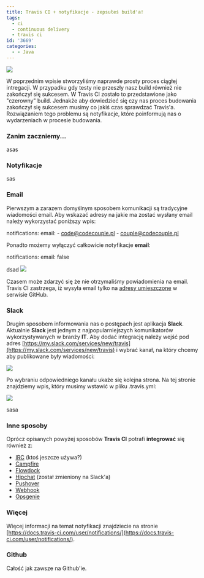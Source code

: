 ```yaml
---
title: Travis CI + notyfikacje - zepsułeś build'a!
tags:
  - ci
  - continuous delivery
  - travis ci
id: '3669'
categories:
  - - Java
---
```


![](https://codecouple.pl/wp-content/uploads/2019/02/travisci.png)

W poprzednim wpisie stworzyliśmy naprawde prosty proces ciągłej intregacji. W przypadku gdy testy nie przeszły nasz build również nie zakończył się sukcesem. W Travis CI zostało to przedstawione jako "czerowny" build. Jednakże aby dowiedzieć się czy nas proces budowania zakończył się sukcesem musimy co jakiś czas sprawdzać Travis'a. Rozwiązaniem tego problemu są notyfikacje, które poinformują nas o wydarzeniach w procesie budowania.
<!-- more -->
### Zanim zaczniemy...

asas

### Notyfikacje

sas

### Email

Pierwszym a zarazem domyślnym sposobem komunikacji są tradycyjne wiadomości email. Aby wskazać adresy na jakie ma zostać wysłany email należy wykorzystać poniższy wpis:

notifications:
  email:
    - code@codecouple.pl
    - couple@codecouple.pl

Ponadto możemy wyłączyć całkowicie notyfikacje **email**:

notifications:
  email: false

dsad ![](https://codecouple.pl/wp-content/uploads/2019/02/travis-email.png)

Czasem może zdarzyć się że nie otrzymaliśmy powiadomienia na email. Travis CI zastrzega, iż wysyła email tylko na [adresy umieszczone](https://github.com/settings/emails) w serwisie GitHub.

### Slack

Drugim sposobem informowania nas o postępach jest aplikacja **Slack**. Aktualnie **Slack** jest jednym z najpopularniejszych komunikatorów wykorzystywanych w branży **IT**. Aby dodać integrację należy wejść pod adres [https://my.slack.com/services/new/travis](https://my.slack.com/services/new/travis) i wybrać kanał, na który chcemy aby publikowane były wiadomości:

![](https://codecouple.pl/wp-content/uploads/2019/02/travis-channel.png)

Po wybraniu odpowiedniego kanału ukaże się kolejna strona. Na tej stronie znajdziemy wpis, który musimy wstawić w pliku .travis.yml:

![](https://codecouple.pl/wp-content/uploads/2019/02/travis-channel-cred.png)

sasa

### Inne sposoby

Oprócz opisanych powyżej sposobów **Travis CI** potrafi **integrować** się również z:

*   [IRC](https://docs.travis-ci.com/user/notifications/#configuring-irc-notifications) (ktoś jeszcze używa?)
*   [Campfire](https://docs.travis-ci.com/user/notifications/#configuring-campfire-notifications)
*   [Flowdock](https://docs.travis-ci.com/user/notifications/#configuring-flowdock-notifications)
*   [Hipchat](https://docs.travis-ci.com/user/notifications/#configuring-hipchat-notifications) (został zmieniony na Slack'a)
*   [Pushover](https://docs.travis-ci.com/user/notifications/#configuring-pushover-notifications)
*   [Webhook](https://docs.travis-ci.com/user/notifications/#configuring-webhook-notifications)
*   [Opsgenie](https://docs.travis-ci.com/user/notifications/#configuring-opsgenie-notifications)

### Więcej

Więcej informacji na temat notyfikacji znajdziecie na stronie [https://docs.travis-ci.com/user/notifications/](https://docs.travis-ci.com/user/notifications/).

### Github

Całość jak zawsze na Github'ie.